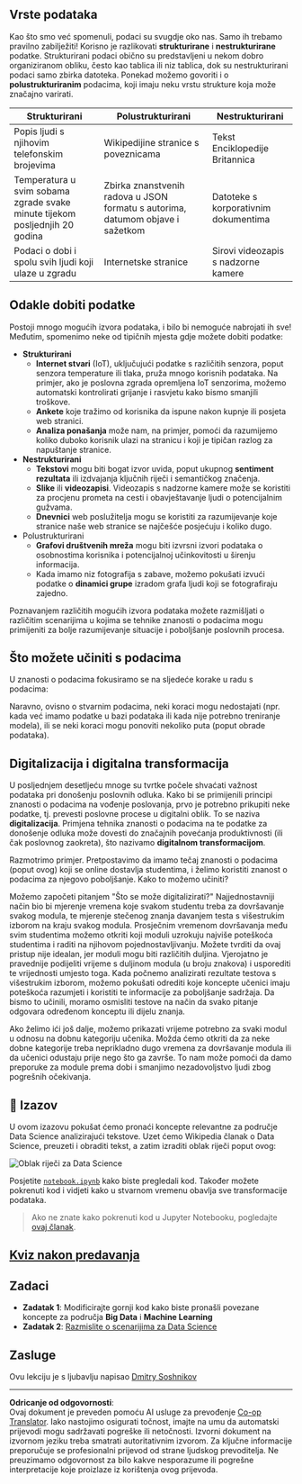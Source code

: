 <!--
CO_OP_TRANSLATOR_METADATA:
{
  "original_hash": "a0516588d172f82f35f7a0d4a001e5d0",
  "translation_date": "2025-09-05T19:28:12+00:00",
  "source_file": "1-Introduction/01-defining-data-science/README.md",
  "language_code": "hr"
}
-->
## Vrste podataka

Kao što smo već spomenuli, podaci su svugdje oko nas. Samo ih trebamo pravilno zabilježiti! Korisno je razlikovati **strukturirane** i **nestrukturirane** podatke. Strukturirani podaci obično su predstavljeni u nekom dobro organiziranom obliku, često kao tablica ili niz tablica, dok su nestrukturirani podaci samo zbirka datoteka. Ponekad možemo govoriti i o **polustrukturiranim** podacima, koji imaju neku vrstu strukture koja može značajno varirati.

| Strukturirani                                                               | Polustrukturirani                                                                             | Nestrukturirani                        |
| ---------------------------------------------------------------------------- | -------------------------------------------------------------------------------------------- | --------------------------------------- |
| Popis ljudi s njihovim telefonskim brojevima                                 | Wikipedijine stranice s poveznicama                                                          | Tekst Enciklopedije Britannica         |
| Temperatura u svim sobama zgrade svake minute tijekom posljednjih 20 godina | Zbirka znanstvenih radova u JSON formatu s autorima, datumom objave i sažetkom               | Datoteke s korporativnim dokumentima   |
| Podaci o dobi i spolu svih ljudi koji ulaze u zgradu                         | Internetske stranice                                                                          | Sirovi videozapis s nadzorne kamere    |

## Odakle dobiti podatke

Postoji mnogo mogućih izvora podataka, i bilo bi nemoguće nabrojati ih sve! Međutim, spomenimo neke od tipičnih mjesta gdje možete dobiti podatke:

* **Strukturirani**
  - **Internet stvari** (IoT), uključujući podatke s različitih senzora, poput senzora temperature ili tlaka, pruža mnogo korisnih podataka. Na primjer, ako je poslovna zgrada opremljena IoT senzorima, možemo automatski kontrolirati grijanje i rasvjetu kako bismo smanjili troškove.
  - **Ankete** koje tražimo od korisnika da ispune nakon kupnje ili posjeta web stranici.
  - **Analiza ponašanja** može nam, na primjer, pomoći da razumijemo koliko duboko korisnik ulazi na stranicu i koji je tipičan razlog za napuštanje stranice.
* **Nestrukturirani**
  - **Tekstovi** mogu biti bogat izvor uvida, poput ukupnog **sentiment rezultata** ili izdvajanja ključnih riječi i semantičkog značenja.
  - **Slike** ili **videozapisi**. Videozapis s nadzorne kamere može se koristiti za procjenu prometa na cesti i obavještavanje ljudi o potencijalnim gužvama.
  - **Dnevnici** web poslužitelja mogu se koristiti za razumijevanje koje stranice naše web stranice se najčešće posjećuju i koliko dugo.
* Polustrukturirani
  - **Grafovi društvenih mreža** mogu biti izvrsni izvori podataka o osobnostima korisnika i potencijalnoj učinkovitosti u širenju informacija.
  - Kada imamo niz fotografija s zabave, možemo pokušati izvući podatke o **dinamici grupe** izradom grafa ljudi koji se fotografiraju zajedno.

Poznavanjem različitih mogućih izvora podataka možete razmišljati o različitim scenarijima u kojima se tehnike znanosti o podacima mogu primijeniti za bolje razumijevanje situacije i poboljšanje poslovnih procesa.

## Što možete učiniti s podacima

U znanosti o podacima fokusiramo se na sljedeće korake u radu s podacima:

Naravno, ovisno o stvarnim podacima, neki koraci mogu nedostajati (npr. kada već imamo podatke u bazi podataka ili kada nije potrebno treniranje modela), ili se neki koraci mogu ponoviti nekoliko puta (poput obrade podataka).

## Digitalizacija i digitalna transformacija

U posljednjem desetljeću mnoge su tvrtke počele shvaćati važnost podataka pri donošenju poslovnih odluka. Kako bi se primijenili principi znanosti o podacima na vođenje poslovanja, prvo je potrebno prikupiti neke podatke, tj. prevesti poslovne procese u digitalni oblik. To se naziva **digitalizacija**. Primjena tehnika znanosti o podacima na te podatke za donošenje odluka može dovesti do značajnih povećanja produktivnosti (ili čak poslovnog zaokreta), što nazivamo **digitalnom transformacijom**.

Razmotrimo primjer. Pretpostavimo da imamo tečaj znanosti o podacima (poput ovog) koji se online dostavlja studentima, i želimo koristiti znanost o podacima za njegovo poboljšanje. Kako to možemo učiniti?

Možemo započeti pitanjem "Što se može digitalizirati?" Najjednostavniji način bio bi mjerenje vremena koje svakom studentu treba za dovršavanje svakog modula, te mjerenje stečenog znanja davanjem testa s višestrukim izborom na kraju svakog modula. Prosječnim vremenom dovršavanja među svim studentima možemo otkriti koji moduli uzrokuju najviše poteškoća studentima i raditi na njihovom pojednostavljivanju.
Možete tvrditi da ovaj pristup nije idealan, jer moduli mogu biti različitih duljina. Vjerojatno je pravednije podijeliti vrijeme s duljinom modula (u broju znakova) i usporediti te vrijednosti umjesto toga.
Kada počnemo analizirati rezultate testova s višestrukim izborom, možemo pokušati odrediti koje koncepte učenici imaju poteškoća razumjeti i koristiti te informacije za poboljšanje sadržaja. Da bismo to učinili, moramo osmisliti testove na način da svako pitanje odgovara određenom konceptu ili dijelu znanja.

Ako želimo ići još dalje, možemo prikazati vrijeme potrebno za svaki modul u odnosu na dobnu kategoriju učenika. Možda ćemo otkriti da za neke dobne kategorije treba neprikladno dugo vremena za dovršavanje modula ili da učenici odustaju prije nego što ga završe. To nam može pomoći da damo preporuke za module prema dobi i smanjimo nezadovoljstvo ljudi zbog pogrešnih očekivanja.

## 🚀 Izazov

U ovom izazovu pokušat ćemo pronaći koncepte relevantne za područje Data Science analizirajući tekstove. Uzet ćemo Wikipedia članak o Data Science, preuzeti i obraditi tekst, a zatim izraditi oblak riječi poput ovog:

![Oblak riječi za Data Science](../../../../1-Introduction/01-defining-data-science/images/ds_wordcloud.png)

Posjetite [`notebook.ipynb`](../../../../../../../../../1-Introduction/01-defining-data-science/notebook.ipynb ':ignore') kako biste pregledali kod. Također možete pokrenuti kod i vidjeti kako u stvarnom vremenu obavlja sve transformacije podataka.

> Ako ne znate kako pokrenuti kod u Jupyter Notebooku, pogledajte [ovaj članak](https://soshnikov.com/education/how-to-execute-notebooks-from-github/).

## [Kviz nakon predavanja](https://ff-quizzes.netlify.app/en/ds/quiz/1)

## Zadaci

* **Zadatak 1**: Modificirajte gornji kod kako biste pronašli povezane koncepte za područja **Big Data** i **Machine Learning**
* **Zadatak 2**: [Razmislite o scenarijima za Data Science](assignment.md)

## Zasluge

Ovu lekciju je s ljubavlju napisao [Dmitry Soshnikov](http://soshnikov.com)

---

**Odricanje od odgovornosti**:  
Ovaj dokument je preveden pomoću AI usluge za prevođenje [Co-op Translator](https://github.com/Azure/co-op-translator). Iako nastojimo osigurati točnost, imajte na umu da automatski prijevodi mogu sadržavati pogreške ili netočnosti. Izvorni dokument na izvornom jeziku treba smatrati autoritativnim izvorom. Za ključne informacije preporučuje se profesionalni prijevod od strane ljudskog prevoditelja. Ne preuzimamo odgovornost za bilo kakve nesporazume ili pogrešne interpretacije koje proizlaze iz korištenja ovog prijevoda.